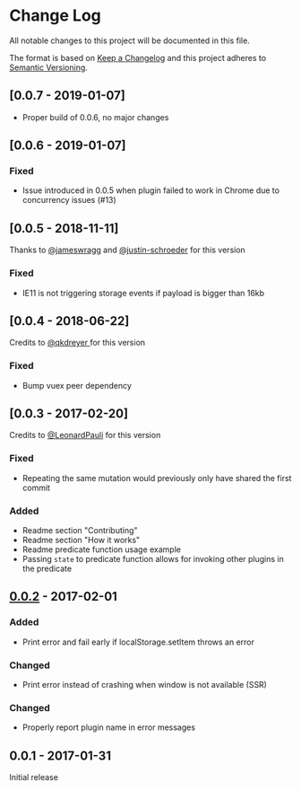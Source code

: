 # Change Log

All notable changes to this project will be documented in this file.

The format is based on [Keep a Changelog](http://keepachangelog.com/)
and this project adheres to [Semantic Versioning](http://semver.org/).

## [0.0.7 - 2019-01-07]

- Proper build of 0.0.6, no major changes

## [0.0.6 - 2019-01-07]

### Fixed

- Issue introduced in 0.0.5 when plugin failed to work in Chrome due to concurrency issues (#13)

## [0.0.5 - 2018-11-11]

Thanks to [@jameswragg](https://github.com/jameswragg) and [@justin-schroeder](https://github.com/justin-schroeder) for this version

### Fixed

- IE11 is not triggering storage events if payload is bigger than 16kb

## [0.0.4 - 2018-06-22]

Credits to [@qkdreyer ](https://github.com/qkdreyer) for this version

### Fixed

- Bump vuex peer dependency

## [0.0.3 - 2017-02-20]

Credits to [@LeonardPauli](https://github.com/LeonardPauli) for this version

### Fixed

- Repeating the same mutation would previously only have shared the first commit

### Added

- Readme section "Contributing"
- Readme section "How it works"
- Readme predicate function usage example
- Passing `state` to predicate function allows for invoking other plugins in the predicate

## [0.0.2] - 2017-02-01

### Added

- Print error and fail early if localStorage.setItem throws an error

### Changed

- Print error instead of crashing when window is not available (SSR)

### Changed

- Properly report plugin name in error messages

## 0.0.1 - 2017-01-31

Initial release

[0.0.2]: https://github.com/xanf/vuex-shared-mutations/compare/v0.0.1...v0.0.2

